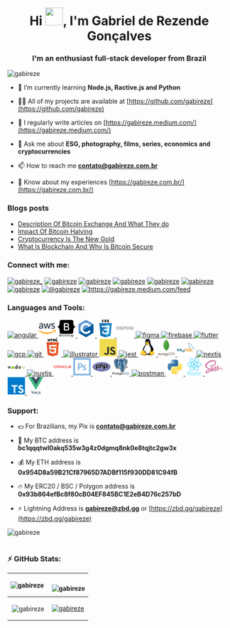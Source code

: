 <h1 align="center">Hi <img src="https://media.giphy.com/media/hvRJCLFzcasrR4ia7z/giphy.gif" width="40" height="40" />, I'm Gabriel de Rezende Gonçalves</h1>
<h3 align="center">I'm an enthusiast full-stack developer from Brazil</h3>

<p align="left"> <img src="https://komarev.com/ghpvc/?username=gabireze&label=Profile%20views&color=0e75b6&style=flat" alt="gabireze" /> </p>

- 🌱 I’m currently learning **Node.js, Ractive.js and Python**

- 👨‍💻 All of my projects are available at [https://github.com/gabireze](https://github.com/gabireze)

- 📝 I regularly write articles on [https://gabireze.medium.com/](https://gabireze.medium.com/)

- 💬 Ask me about **ESG, photography, films, series, economics and cryptocurrencies**

- 📫 How to reach me **contato@gabireze.com.br**

- 📄 Know about my experiences [https://gabireze.com.br/](https://gabireze.com.br/)

### Blogs posts
<!-- BLOG-POST-LIST:START -->
- [Description Of Bitcoin Exchange And What They do](https://gabireze.medium.com/description-of-bitcoin-exchange-and-what-they-do-3ed010e1d821?source=rss-f959392913c0------2)
- [Impact Of Bitcoin Halving](https://gabireze.medium.com/impact-of-bitcoin-halving-e76e3c925c10?source=rss-f959392913c0------2)
- [Cryptocurrency Is The New Gold](https://gabireze.medium.com/cryptocurrency-is-the-new-gold-9dfeb28bf162?source=rss-f959392913c0------2)
- [What Is Blockchain And Why Is Bitcoin Secure](https://gabireze.medium.com/what-is-blockchain-and-why-is-bitcoin-secure-188d2ac94366?source=rss-f959392913c0------2)
<!-- BLOG-POST-LIST:END -->

<h3 align="left">Connect with me:</h3>
<p align="left">
<a href="https://twitter.com/gabireze_" target="blank"><img align="center" src="https://raw.githubusercontent.com/rahuldkjain/github-profile-readme-generator/master/src/images/icons/Social/twitter.svg" alt="gabireze_" height="30" width="40" /></a>
<a href="https://linkedin.com/in/gabireze" target="blank"><img align="center" src="https://raw.githubusercontent.com/rahuldkjain/github-profile-readme-generator/master/src/images/icons/Social/linked-in-alt.svg" alt="gabireze" height="30" width="40" /></a>
<a href="https://stackoverflow.com/users/gabireze" target="blank"><img align="center" src="https://raw.githubusercontent.com/rahuldkjain/github-profile-readme-generator/master/src/images/icons/Social/stack-overflow.svg" alt="gabireze" height="30" width="40" /></a>
<a href="https://fb.com/gabireze" target="blank"><img align="center" src="https://raw.githubusercontent.com/rahuldkjain/github-profile-readme-generator/master/src/images/icons/Social/facebook.svg" alt="gabireze" height="30" width="40" /></a>
<a href="https://instagram.com/gabireze" target="blank"><img align="center" src="https://raw.githubusercontent.com/rahuldkjain/github-profile-readme-generator/master/src/images/icons/Social/instagram.svg" alt="gabireze" height="30" width="40" /></a>
<a href="https://dribbble.com/gabireze" target="blank"><img align="center" src="https://raw.githubusercontent.com/rahuldkjain/github-profile-readme-generator/master/src/images/icons/Social/dribbble.svg" alt="gabireze" height="30" width="40" /></a>
<a href="https://www.behance.net/gabireze" target="blank"><img align="center" src="https://raw.githubusercontent.com/rahuldkjain/github-profile-readme-generator/master/src/images/icons/Social/behance.svg" alt="gabireze" height="30" width="40" /></a>
<a href="https://medium.com/@gabireze" target="blank"><img align="center" src="https://raw.githubusercontent.com/rahuldkjain/github-profile-readme-generator/master/src/images/icons/Social/medium.svg" alt="@gabireze" height="30" width="40" /></a>
<a href="/https://gabireze.medium.com/feed" target="blank"><img align="center" src="https://raw.githubusercontent.com/rahuldkjain/github-profile-readme-generator/master/src/images/icons/Social/rss.svg" alt="https://gabireze.medium.com/feed" height="30" width="40" /></a>
</p>

<h3 align="left">Languages and Tools:</h3>
<p align="left"> <a href="https://angular.io" target="_blank"> <img src="https://angular.io/assets/images/logos/angular/angular.svg" alt="angular" width="40" height="40"/> </a> <a href="https://aws.amazon.com" target="_blank"> <img src="https://raw.githubusercontent.com/devicons/devicon/master/icons/amazonwebservices/amazonwebservices-original-wordmark.svg" alt="aws" width="40" height="40"/> </a> <a href="https://getbootstrap.com" target="_blank"> <img src="https://raw.githubusercontent.com/devicons/devicon/master/icons/bootstrap/bootstrap-plain-wordmark.svg" alt="bootstrap" width="40" height="40"/> </a> <a href="https://www.cprogramming.com/" target="_blank"> <img src="https://raw.githubusercontent.com/devicons/devicon/master/icons/c/c-original.svg" alt="c" width="40" height="40"/> </a> <a href="https://www.w3schools.com/css/" target="_blank"> <img src="https://raw.githubusercontent.com/devicons/devicon/master/icons/css3/css3-original-wordmark.svg" alt="css3" width="40" height="40"/> </a> <a href="https://expressjs.com" target="_blank"> <img src="https://raw.githubusercontent.com/devicons/devicon/master/icons/express/express-original-wordmark.svg" alt="express" width="40" height="40"/> </a> <a href="https://www.figma.com/" target="_blank"> <img src="https://www.vectorlogo.zone/logos/figma/figma-icon.svg" alt="figma" width="40" height="40"/> </a> <a href="https://firebase.google.com/" target="_blank"> <img src="https://www.vectorlogo.zone/logos/firebase/firebase-icon.svg" alt="firebase" width="40" height="40"/> </a> <a href="https://flutter.dev" target="_blank"> <img src="https://www.vectorlogo.zone/logos/flutterio/flutterio-icon.svg" alt="flutter" width="40" height="40"/> </a> <a href="https://cloud.google.com" target="_blank"> <img src="https://www.vectorlogo.zone/logos/google_cloud/google_cloud-icon.svg" alt="gcp" width="40" height="40"/> </a> <a href="https://git-scm.com/" target="_blank"> <img src="https://www.vectorlogo.zone/logos/git-scm/git-scm-icon.svg" alt="git" width="40" height="40"/> </a> <a href="https://www.w3.org/html/" target="_blank"> <img src="https://raw.githubusercontent.com/devicons/devicon/master/icons/html5/html5-original-wordmark.svg" alt="html5" width="40" height="40"/> </a> <a href="https://www.adobe.com/in/products/illustrator.html" target="_blank"> <img src="https://www.vectorlogo.zone/logos/adobe_illustrator/adobe_illustrator-icon.svg" alt="illustrator" width="40" height="40"/> </a> <a href="https://developer.mozilla.org/en-US/docs/Web/JavaScript" target="_blank"> <img src="https://raw.githubusercontent.com/devicons/devicon/master/icons/javascript/javascript-original.svg" alt="javascript" width="40" height="40"/> </a> <a href="https://jestjs.io" target="_blank"> <img src="https://www.vectorlogo.zone/logos/jestjsio/jestjsio-icon.svg" alt="jest" width="40" height="40"/> </a> <a href="https://www.linux.org/" target="_blank"> <img src="https://raw.githubusercontent.com/devicons/devicon/master/icons/linux/linux-original.svg" alt="linux" width="40" height="40"/> </a> <a href="https://www.mongodb.com/" target="_blank"> <img src="https://raw.githubusercontent.com/devicons/devicon/master/icons/mongodb/mongodb-original-wordmark.svg" alt="mongodb" width="40" height="40"/> </a> <a href="https://www.mysql.com/" target="_blank"> <img src="https://raw.githubusercontent.com/devicons/devicon/master/icons/mysql/mysql-original-wordmark.svg" alt="mysql" width="40" height="40"/> </a> <a href="https://nextjs.org/" target="_blank"> <img src="https://cdn.worldvectorlogo.com/logos/next-js.svg" alt="nextjs" width="40" height="40"/> </a> <a href="https://nodejs.org" target="_blank"> <img src="https://raw.githubusercontent.com/devicons/devicon/master/icons/nodejs/nodejs-original-wordmark.svg" alt="nodejs" width="40" height="40"/> </a> <a href="https://nuxtjs.org/" target="_blank"> <img src="https://www.vectorlogo.zone/logos/nuxtjs/nuxtjs-icon.svg" alt="nuxtjs" width="40" height="40"/> </a> <a href="https://www.oracle.com/" target="_blank"> <img src="https://raw.githubusercontent.com/devicons/devicon/master/icons/oracle/oracle-original.svg" alt="oracle" width="40" height="40"/> </a> <a href="https://www.photoshop.com/en" target="_blank"> <img src="https://raw.githubusercontent.com/devicons/devicon/master/icons/photoshop/photoshop-line.svg" alt="photoshop" width="40" height="40"/> </a> <a href="https://www.php.net" target="_blank"> <img src="https://raw.githubusercontent.com/devicons/devicon/master/icons/php/php-original.svg" alt="php" width="40" height="40"/> </a> <a href="https://www.postgresql.org" target="_blank"> <img src="https://raw.githubusercontent.com/devicons/devicon/master/icons/postgresql/postgresql-original-wordmark.svg" alt="postgresql" width="40" height="40"/> </a> <a href="https://postman.com" target="_blank"> <img src="https://www.vectorlogo.zone/logos/getpostman/getpostman-icon.svg" alt="postman" width="40" height="40"/> </a> <a href="https://www.python.org" target="_blank"> <img src="https://raw.githubusercontent.com/devicons/devicon/master/icons/python/python-original.svg" alt="python" width="40" height="40"/> </a> <a href="https://reactjs.org/" target="_blank"> <img src="https://raw.githubusercontent.com/devicons/devicon/master/icons/react/react-original-wordmark.svg" alt="react" width="40" height="40"/> </a> <a href="https://sass-lang.com" target="_blank"> <img src="https://raw.githubusercontent.com/devicons/devicon/master/icons/sass/sass-original.svg" alt="sass" width="40" height="40"/> </a> <a href="https://www.typescriptlang.org/" target="_blank"> <img src="https://raw.githubusercontent.com/devicons/devicon/master/icons/typescript/typescript-original.svg" alt="typescript" width="40" height="40"/> </a> <a href="https://vuejs.org/" target="_blank"> <img src="https://raw.githubusercontent.com/devicons/devicon/master/icons/vuejs/vuejs-original-wordmark.svg" alt="vuejs" width="40" height="40"/> </a> </p>

<h3 align="left">Support:</h3>

- 💵 For Brazilians, my Pix is **contato@gabireze.com.br**

- 💸 My BTC address is **bc1qqqtwl0akq535w3g4z0dgmq8nk0e8tqjtc2gw3x**

- 💰 My ETH address is **0x954D8a59B21Cf87965D7ADBf115f930DD81C94fB**

- 🔥 My ERC20 / BSC / Polygon address is **0x93b864efBc8f80cB04EF845BC1E2eB4D76c257bD**

- ⚡️ Lightning Address is **gabireze@zbd.gg** or [https://zbd.gg/gabireze](https://zbd.gg/gabireze)

<p><a href="https://www.buymeacoffee.com/gabireze"> <img align="left" src="https://cdn.buymeacoffee.com/buttons/v2/default-yellow.png" height="50" width="210" alt="gabireze" /></a></p><br><br>

<h3 align="left">⚡️ GitHub Stats:</h3>

| <p>&nbsp;<img align="left" src="https://github-readme-stats.vercel.app/api?username=gabireze&show_icons=true&locale=en" alt="gabireze" /></p> | <p><img align="left" src="https://github-readme-streak-stats.herokuapp.com/?user=gabireze&" alt="gabireze" /></p>|
| :----: | :----: |
| <p><img align="center" src="https://github-readme-stats.vercel.app/api/top-langs?username=gabireze&show_icons=true&locale=en&layout=compact" alt="gabireze" /></p> | <p align="left"> <a href="https://github.com/ryo-ma/github-profile-trophy"><img src="https://github-profile-trophy.vercel.app/?username=gabireze" alt="gabireze" /></a> </p> |
